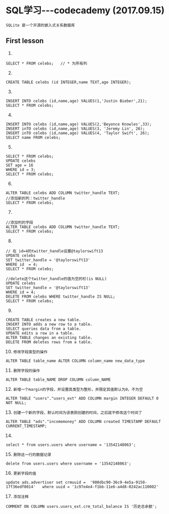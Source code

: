 # SQL学习---codecademy (2017.09.15)
`SQLite 是一个开源的嵌入式关系数据库`
## First lesson
1. 
```
SELECT * FROM celebs;   // * 为所有列
```
2. 
```
CREATE TABLE celebs (id INTEGER,name TEXT,age INTEGER);
```
3.
```
INSERT INTO celebs (id,name,age) VALUES(1,'Justin Bieber',21);
SELECT * FROM celebs;
```
4.
```
INSERT INTO celebs (id,name,age) VALUES(2,'Beyonce Knowles',33);
INSERT inTO celebs (id,name,age) VALUES(3, 'Jeremy Lin', 26);
INSERT inTO celebs (id,name,age) VALUES(4, 'Taylor Swift', 26);
SELECT name FROM celebs;
```
5. 
```
SELECT * FROM celebs;
UPDATE celebs
SET age = 16
WHERE id = 3;
SELECT * FROM celebs;
```
6. 
```
ALTER TABLE celebs ADD COLUMN twitter_handle TEXT;
//添加新的列：twitter_handle
SELECT * FROM celebs;
```
7. 
```
//添加列的字段
ALTER TABLE celebs ADD COLUMN twitter_handle TEXT;
SELECT * FROM celebs;
```
8. 
```
// 在 id=4的twitter_handle设置@taylorswift13
UPDATE celebs                
SET twitter_handle = '@taylorswift13'
WHERE id  = 4;
SELECT * FROM celebs;
```
```
//delete这个twitter_handle的值为空的栏(is NULL)
UPDATE celebs
SET twitter_handle = '@taylorswift13'
WHERE id = 4;
DELETE FROM celebs WHERE twitter_handle IS NULL;
SELECT * FROM celebs;
```
9. 
```
CREATE TABLE creates a new table.
INSERT INTO adds a new row to a table.
SELECT queries data from a table.
UPDATE edits a row in a table.
ALTER TABLE changes an existing table.
DELETE FROM deletes rows from a table.
```
10. `修改字段类型的操作` 
```   
ALTER TABLE table_name ALTER COLUMN column_name new_data_type 
```
11. `删除字段的操作`
```   
ALTER TABLE table_NAME DROP COLUMN column_NAME   
```
12. `新增一个margin的字段，并设置其类型为整形，并限定其值默认为0，不为空`
```
ALTER TABLE "users"."users_ext" ADD COLUMN margin INTEGER DEFAULT 0 NOT NULL;
```
13. `创建一个新的字段，默认时间为该表刚创建的时间，之后就不修改这个时间了`
```
ALTER TABLE "ads"."incomemoney" ADD COLUMN created TIMESTAMP DEFAULT CURRENT_TIMESTAMP;
```
14. 
```
select * from users.users where username = '13542148063';
```
15. `删除这一行的数据记录`
```
delete from users.users where username = '13542148063'; 
```
16. `更新字段的值`
```
update ads.advertiser set crmuuid =  '900dbc90-36c9-4e5a-9150-17f36edf0014'   where uuid = '1c97e4e4-f1bb-11e6-a4d8-0242ac110002'
```
17. `添加注释`
```
COMMENT ON COLUMN users.users_ext.crm_total_balance IS '历史总余额';
```
